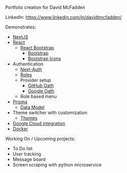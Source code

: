 Portfolio creation for David McFadden

LinkedIn: https://www.linkedin.com/in/davidtmcfadden/

Demonstrates:

- [NextJS](https://nextjs.org/)
- [React](https://reactjs.org/)
  - [React Bootstrap](https://react-bootstrap.github.io/)
    - [Bootstrap](https://getbootstrap.com/)
    - [Bootstrap Icons](https://icons.getbootstrap.com/)
- Authentication
  - [Next-Auth](https://next-auth.js.org/)
  - [Roles](https://next-auth.js.org/tutorials/role-based-login-strategy)
  - Provider setup
    - [GitHub Oath](https://docs.readme.com/ent/docs/setting-up-github-oauth)
    - [Google Oath](https://console.cloud.google.com/apis/credentials)
  - Role based menu
- [Prisma](https://www.prisma.io/)
  - [Data Model](https://www.prisma.io/docs/concepts/components/prisma-schema/data-model)
- Theme switcher with customization
  - [Themes](https://bootstrap.build/themes)
- [Google Cloud integration](https://console.cloud.google.com)
- [Docker](https://www.docker.com/)

Working On / Upcoming projects:

- To Do list
- User tracking
- Message board
- Screen scraping with python microservice
